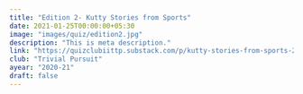 ```yaml
---
title: "Edition 2- Kutty Stories from Sports"
date: 2021-01-25T00:00:00+05:30
image: "images/quiz/edition2.jpg"
description: "This is meta description."
link: "https://quizclubiittp.substack.com/p/kutty-stories-from-sports-2"
club: "Trivial Pursuit"
ayear: "2020-21"
draft: false
---
```

